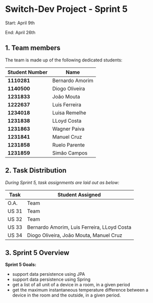 # Switch-Dev Project - Sprint 5

Start: April 9th

End: April 26th

## 1. Team members

The team is made up of the following dedicated students:

| Student Number | Name            |
|----------------|-----------------|
| **1110281**    | Bernardo Amorim |
| **1140500**    | Diogo Oliveira  |
| **1231833**    | João Mouta      |
| **1222637**    | Luis Ferreira   |
| **1234018**    | Luisa Remelhe   |
| **1231838**    | LLoyd Costa     |
| **1231863**    | Wagner Paiva    |
| **1231841**    | Manuel Cruz     |
| **1231858**    | Ruelo Parente   |
| **1231859**    | Simão Campos    |


## 2. Task Distribution

_During Sprint 5, task assignments are laid out as below:_

| Task  | Student Assigned                            |
|-------|---------------------------------------------|
| O.A.  | Team                                        |
| US 31 | Team                                        |
| US 32 | Team                                        |
| US 33 | Bernardo Amorim, Luis Ferreira, LLoyd Costa |
| US 34 | Diogo Oliveira, João Mouta, Manuel Cruz     |



## 3. Sprint 5 Overview

**Sprint 5 Goals:**

 - support data persistence using JPA
 - support data persistence using Spring
- get a list of all unit of a device in a room, in a given period
 - get the maximum instantaneous temperature difference between a device in the room and the outside, in a given period.
